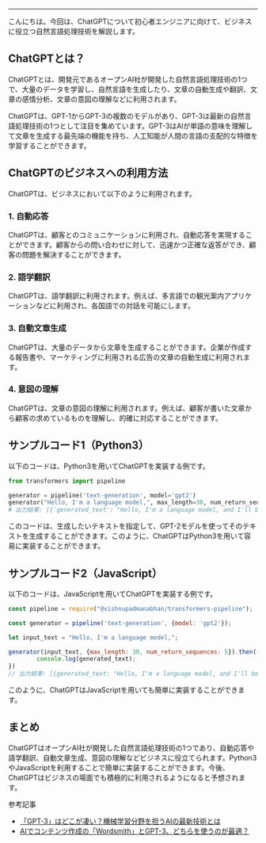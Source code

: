<!--
title: ChatGPTとは？ビジネスに役立つ自然言語処理技術を解説する。
tags: ChatGPT,ビジネス
id: 
private: false
-->

---

こんにちは。今回は、ChatGPTについて初心者エンジニアに向けて、ビジネスに役立つ自然言語処理技術を解説します。

## ChatGPTとは？

ChatGPTとは、開発元であるオープンAI社が開発した自然言語処理技術の1つで、大量のデータを学習し、自然言語を生成したり、文章の自動生成や翻訳、文章の感情分析、文章の意図の理解などに利用されます。

ChatGPTは、GPT-1からGPT-3の複数のモデルがあり、GPT-3は最新の自然言語処理技術の1つとして注目を集めています。GPT-3はAIが単語の意味を理解して文章を生成する最先端の機能を持ち、人工知能が人間の言語の支配的な特徴を学習することができます。

## ChatGPTのビジネスへの利用方法

ChatGPTは、ビジネスにおいて以下のように利用されます。

### 1. 自動応答

ChatGPTは、顧客とのコミュニケーションに利用され、自動応答を実現することができます。顧客からの問い合わせに対して、迅速かつ正確な返答ができ、顧客の問題を解決することができます。

### 2. 語学翻訳

ChatGPTは、語学翻訳に利用されます。例えば、多言語での観光案内アプリケーションなどに利用され、各国語での対話を可能にします。

### 3. 自動文章生成

ChatGPTは、大量のデータから文章を生成することができます。企業が作成する報告書や、マーケティングに利用される広告の文章の自動生成に利用されます。

### 4. 意図の理解

ChatGPTは、文章の意図の理解に利用されます。例えば、顧客が書いた文章から顧客の求めているものを理解し、的確に対応することができます。

## サンプルコード1（Python3）

以下のコードは、Python3を用いてChatGPTを実装する例です。

```python
from transformers import pipeline

generator = pipeline('text-generation', model='gpt2')
generator("Hello, I'm a language model,", max_length=30, num_return_sequences=5)
# 出力結果: [{'generated_text': "Hello, I'm a language model, and I'll be discussing with"}....]
```

このコードは、生成したいテキストを指定して、GPT-2モデルを使ってそのテキストを生成することができます。このように、ChatGPTはPython3を用いて容易に実装することができます。

## サンプルコード2（JavaScript）

以下のコードは、JavaScriptを用いてChatGPTを実装する例です。

```javascript
const pipeline = require("@vishnupadmanabhan/transformers-pipeline");

const generator = pipeline('text-generation', {model: 'gpt2'});

let input_text = "Hello, I'm a language model,";

generator(input_text, {max_length: 30, num_return_sequences: 5}).then((generated_text) => {
        console.log(generated_text);
})
// 出力結果: [{generated_text: "Hello, I'm a language model, and I'll be discussing with"}....]
```

このように、ChatGPTはJavaScriptを用いても簡単に実装することができます。

## まとめ

ChatGPTはオープンAI社が開発した自然言語処理技術の1つであり、自動応答や語学翻訳、自動文章生成、意図の理解などビジネスに役立てられます。Python3やJavaScriptを利用することで簡単に実装することができます。今後、ChatGPTはビジネスの場面でも積極的に利用されるようになると予想されます。

参考記事
- [「GPT-3」はどこが凄い？機械学習分野を担うAIの最新技術とは](https://logmi.jp/business/articles/322903)
- [AIでコンテンツ作成の「Wordsmith」とGPT-3、どちらを使うのが最適？](https://forbesjapan.com/articles/detail/38934)
